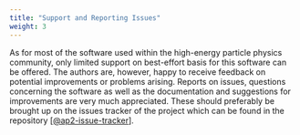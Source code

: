 ```yaml
---
title: "Support and Reporting Issues"
weight: 3
---
```


As for most of the software used within the high-energy particle physics
community, only limited support on best-effort basis for this software
can be offered. The authors are, however, happy to receive feedback on
potential improvements or problems arising. Reports on issues, questions
concerning the software as well as the documentation and suggestions for
improvements are very much appreciated. These should preferably be
brought up on the issues tracker of the project which can be found in
the repository \[[@ap2-issue-tracker]\].


[@ap2-issue-tracker]: https://gitlab.cern.ch/allpix-squared/allpix-squared/issues
